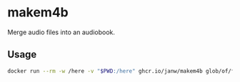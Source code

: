 # makem4b

Merge audio files into an audiobook.

## Usage

```sh
docker run --rm -w /here -v "$PWD:/here" ghcr.io/janw/makem4b glob/of/files/*.mp3
```
